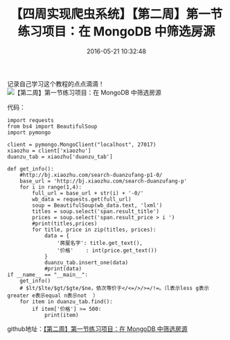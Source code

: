 ﻿---
title: '【四周实现爬虫系统】【第二周】第一节练习项目：在 MongoDB 中筛选房源 '
date: 2016-05-21 10:32:48
tags: Python
---
记录自己学习这个教程的点点滴滴！
![【第二周】第一节练习项目：在 MongoDB 中筛选房源][1]
<!--more-->
代码：

    import requests
    from bs4 import BeautifulSoup
    import pymongo
    
    client = pymongo.MongoClient("localhost", 27017)
    xiaozhu = client['xiaozhu']
    duanzu_tab = xiaozhu['duanzu_tab']
    
    def get_info():
        #http://bj.xiaozhu.com/search-duanzufang-p1-0/
        base_url = 'http://bj.xiaozhu.com/search-duanzufang-p'
        for i in range(1,4):
            full_url = base_url + str(i) + '-0/'
            wb_data = requests.get(full_url)
            soup = BeautifulSoup(wb_data.text, 'lxml')
            titles = soup.select('span.result_title')
            prices = soup.select('span.result_price > i ')
            #print(titles,prices)
            for title, price in zip(titles, prices):
                data = {
                    '房屋名字': title.get_text(),
                    '价格'    : int(price.get_text())
                }
                duanzu_tab.insert_one(data)
                #print(data)
    if __name__ == "__main__":
        get_info()
        # $lt/$lte/$gt/$gte/$ne，依次等价于</<=/>/>=/!=。（l表示less g表示greater e表示equal n表示not  ）
        for item in duanzu_tab.find():
            if item['价格'] >= 500:
                print(item)
    
github地址：[【第二周】第一节练习项目：在 MongoDB 中筛选房源][2]


  [1]: http://7xtji5.com1.z0.glb.clouddn.com/%E3%80%90%E7%AC%AC%E4%BA%8C%E5%91%A8%E3%80%91%E7%AC%AC%E4%B8%80%E8%8A%82%E7%BB%83%E4%B9%A0%E9%A1%B9%E7%9B%AE%EF%BC%9A%E5%9C%A8%20MongoDB%20%E4%B8%AD%E7%AD%9B%E9%80%89%E6%88%BF%E6%BA%90.png
  [2]: https://github.com/wenhaoliang/learn-python/tree/master/Python%E5%AE%9E%E6%88%98%EF%BC%9A%E5%9B%9B%E5%91%A8%E5%AE%9E%E7%8E%B0%E7%88%AC%E8%99%AB%E7%B3%BB%E7%BB%9F/week_2/2_1